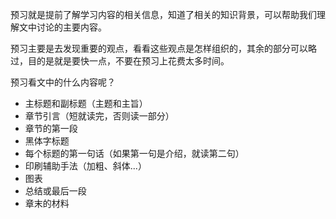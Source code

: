 
预习就是提前了解学习内容的相关信息，知道了相关的知识背景，可以帮助我们理解文中讨论的主要内容。

预习主要是去发现重要的观点，看看这些观点是怎样组织的，其余的部分可以略过，目的是就是要快一点，不要在预习上花费太多时间。

预习看文中的什么内容呢？
- 主标题和副标题（主题和主旨）
- 章节引言（短就读完，否则读一部分）
- 章节的第一段
- 黑体字标题
- 每个标题的第一句话（如果第一句是介绍，就读第二句）
- 印刷辅助手法（加粗、斜体...）
- 图表
- 总结或最后一段
- 章末的材料

